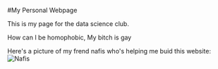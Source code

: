 #My Personal Webpage

This is my page for the data science club. 

How can I be homophobic, My bitch is gay

Here's a picture of my frend nafis who's helping me buid this website: 
![Nafis](https://media.istockphoto.com/photos/see-no-evil-picture-id532379371?s=612x612)
